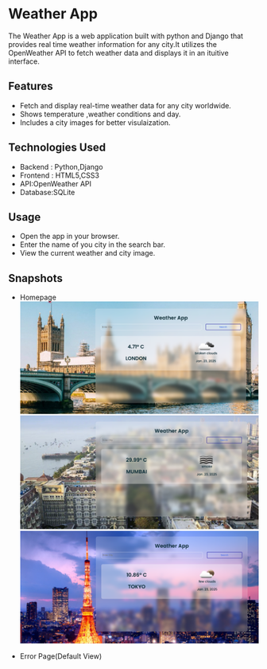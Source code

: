 # Weather App
The Weather App is a web application built with python and Django that provides real time weather information for any city.It utilizes the OpenWeather API to fetch weather data and displays it in an ituitive interface.

## Features
* Fetch and display real-time weather data for any city worldwide.
* Shows temperature ,weather conditions and day.
* Includes a city images for better visulaization.

## Technologies Used
* Backend : Python,Django
* Frontend : HTML5,CSS3
* API:OpenWeather API
* Database:SQLite

## Usage 
* Open the app in your browser.
* Enter the name of you city in the search bar.
* View the current weather and city image.

## Snapshots 
* Homepage
![home page](https://github.com/Prajakta17-bod/WeatherApp/blob/main/screenshots/homepage%20london.png?raw=true)
![home page]( https://github.com/Prajakta17-bod/WeatherApp/blob/main/screenshots/mumbai.png?raw=true)
![home page](https://github.com/Prajakta17-bod/WeatherApp/blob/main/screenshots/tokyo.png?raw=true)

* Error Page(Default View)
